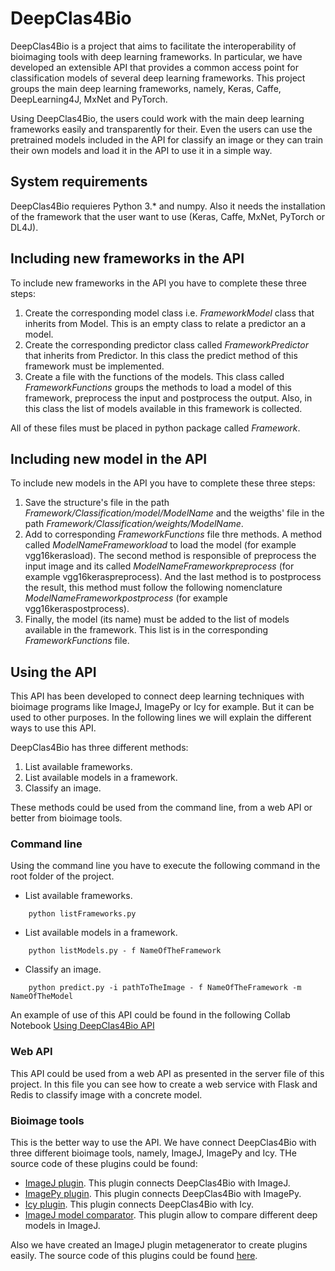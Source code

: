 ﻿# DeepClas4Bio

DeepClas4Bio is a project that aims to facilitate the interoperability of bioimaging tools with deep learning frameworks.
In particular, we have developed an extensible API that provides a common access point for classification models of
several deep learning frameworks. This project groups the main deep learning frameworks, namely, Keras, Caffe, 
DeepLearning4J, MxNet and PyTorch.

Using DeepClas4Bio, the users could work with the main deep learning frameworks easily and transparently for their. 
Even the users can use the pretrained models included in the API for classify an image or they can train their own 
models and load it in the API to use it in a simple way.

## System requirements

DeepClas4Bio requieres Python 3.* and numpy.
Also it needs the installation of the framework that the user want to use (Keras, Caffe, MxNet, PyTorch or DL4J).

## Including new frameworks in the API
To include new frameworks in the API you have to complete these three steps:

 1. Create the corresponding model class i.e. *FrameworkModel* class that inherits from Model. This is an empty 
 class to relate a predictor an a model.
 2. Create the corresponding predictor class called *FrameworkPredictor* that inherits from Predictor. 
 In this class the predict method of this framework must be implemented.
 3. Create a file with the functions of the models. This class called *FrameworkFunctions* groups the methods to
 load a model of this framework, preprocess the input and postprocess the output. Also, in this class the list of
 models available in this framework is collected.
 
 All of these files must be placed in python package called *Framework*.

## Including new model in the API
To include new models in the API you have to complete these three steps:

 1. Save the structure's file in the path *Framework/Classification/model/ModelName* and the weigths' file in 
 the path *Framework/Classification/weights/ModelName*.
 2. Add to corresponding *FrameworkFunctions* file thre methods. A method called *ModelNameFrameworkload* to load the 
 model (for example vgg16kerasload). The second method is responsible of preprocess the input image and its called
 *ModelNameFrameworkpreprocess* (for example vgg16keraspreprocess). And the last method is to postprocess the result,
 this method must follow the following nomenclature *ModelNameFrameworkpostprocess* (for example vgg16keraspostprocess).
 3. Finally, the model (its name) must be added to the list of models available in the framework. This list is in the
 corresponding *FrameworkFunctions* file.
 
## Using the API
This API has been developed to connect deep learning techniques with bioimage programs like ImageJ, ImagePy or Icy
for example. But it can be used to other purposes. In the following lines we will explain the different ways to use
this API.

DeepClas4Bio has three different methods:
 1. List available frameworks.
 2. List available models in a framework.
 3. Classify an image.
 
 These methods could be used from the command line, from a web API or better from bioimage tools.
### Command line
Using the command line you have to execute the following command in the root folder of the project.


- List available frameworks.

````
    python listFrameworks.py
````

- List available models in a framework.

````
    python listModels.py - f NameOfTheFramework
````

- Classify an image.

````
    python predict.py -i pathToTheImage - f NameOfTheFramework -m NameOfTheModel
````

An example of use of this API could be found in the following Collab Notebook [Using DeepClas4Bio API](https://colab.research.google.com/drive/1paYEOVU6SuJiZHbFAJCKzetTZXo28mbY)

### Web API
This API could be used from a web API as presented in the server file of this project. In this file you can see
how to create a web service with Flask and Redis to classify image with a concrete model.


### Bioimage tools
This is the better way to use the API. We have connect DeepClas4Bio with three different bioimage tools, namely, 
ImageJ, ImagePy and Icy. THe source code of these plugins could be found:
- [ImageJ plugin](https://github.com/adines/DeepClas4BioIJ). This plugin connects DeepClas4Bio with ImageJ.
- [ImagePy plugin](https://github.com/adines/DeepClas4BioImagePy). This plugin connects DeepClas4Bio with ImagePy.
- [Icy plugin](https://github.com/adines/DeepClas4BioIcy). This plugin connects DeepClas4Bio with Icy.
- [ImageJ model comparator](https://github.com/adines/DeepClas4BioIJComparator). This plugin allow to compare different deep models in ImageJ.

Also we have created an ImageJ plugin metagenerator to create plugins easily. The source code of this plugins could
be found [here](https://github.com/adines/DeepClas4BioIJMetagenerator).
